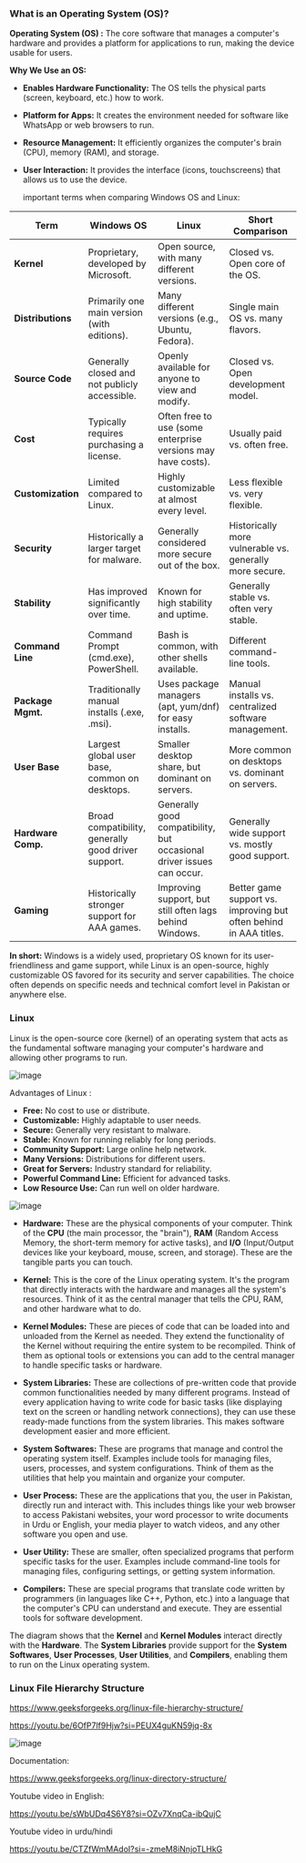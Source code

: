 
### What is an Operating System (OS)?

**Operating System (OS) :** The core software that manages a computer's hardware and provides a platform for applications to run, making the device usable for users.

**Why We Use an OS:**

* **Enables Hardware Functionality:** The OS tells the physical parts (screen, keyboard, etc.) how to work.
* **Platform for Apps:** It creates the environment needed for software like WhatsApp or web browsers to run.
* **Resource Management:** It efficiently organizes the computer's brain (CPU), memory (RAM), and storage.
* **User Interaction:** It provides the interface (icons, touchscreens) that allows us to use the device.

   important terms when comparing Windows OS and Linux:

| Term             | Windows OS                                     | Linux                                                | Short Comparison                                                 |
|------------------|-------------------------------------------------|------------------------------------------------------|-------------------------------------------------------------------|
| **Kernel** | Proprietary, developed by Microsoft.           | Open source, with many different versions.           | Closed vs. Open core of the OS.                                   |
| **Distributions**| Primarily one main version (with editions).    | Many different versions (e.g., Ubuntu, Fedora).      | Single main OS vs. many flavors.                                 |
| **Source Code** | Generally closed and not publicly accessible. | Openly available for anyone to view and modify.       | Closed vs. Open development model.                              |
| **Cost** | Typically requires purchasing a license.        | Often free to use (some enterprise versions may have costs). | Usually paid vs. often free.                                      |
| **Customization**| Limited compared to Linux.                      | Highly customizable at almost every level.           | Less flexible vs. very flexible.                                |
| **Security** | Historically a larger target for malware.        | Generally considered more secure out of the box.      | Historically more vulnerable vs. generally more secure.         |
| **Stability** | Has improved significantly over time.           | Known for high stability and uptime.                 | Generally stable vs. often very stable.                         |
| **Command Line** | Command Prompt (cmd.exe), PowerShell.          | Bash is common, with other shells available.         | Different command-line tools.                                   |
| **Package Mgmt.**| Traditionally manual installs (.exe, .msi).     | Uses package managers (apt, yum/dnf) for easy installs. | Manual installs vs. centralized software management.            |
| **User Base** | Largest global user base, common on desktops.  | Smaller desktop share, but dominant on servers.       | More common on desktops vs. dominant on servers.                 |
| **Hardware Comp.**| Broad compatibility, generally good driver support. | Generally good compatibility, but occasional driver issues can occur. | Generally wide support vs. mostly good support.                 |
| **Gaming** | Historically stronger support for AAA games.    | Improving support, but still often lags behind Windows. | Better game support vs. improving but often behind in AAA titles. |

**In short:** Windows is a widely used, proprietary OS known for its user-friendliness and game support, while Linux is an open-source, highly customizable OS favored for its security and server capabilities. The choice often depends on specific needs and technical comfort level in Pakistan or anywhere else.





### Linux

Linux is the open-source core (kernel) of an operating system that acts as the fundamental software managing your computer's hardware and allowing other programs to run.

![image](https://github.com/user-attachments/assets/067964f4-3961-486f-b78d-94ef9810c1c0)


Advantages of Linux :

* **Free:** No cost to use or distribute.
* **Customizable:** Highly adaptable to user needs.
* **Secure:** Generally very resistant to malware.
* **Stable:** Known for running reliably for long periods.
* **Community Support:** Large online help network.
* **Many Versions:** Distributions for different users.
* **Great for Servers:** Industry standard for reliability.
* **Powerful Command Line:** Efficient for advanced tasks.
* **Low Resource Use:** Can run well on older hardware.

  
![image](https://github.com/user-attachments/assets/0a5d07f9-c4cc-4c04-a468-e40184f91679)


* **Hardware:** These are the physical components of your computer. Think of the **CPU** (the main processor, the "brain"), **RAM** (Random Access Memory, the short-term memory for active tasks), and **I/O** (Input/Output devices like your keyboard, mouse, screen, and storage). These are the tangible parts you can touch.

* **Kernel:** This is the core of the Linux operating system. It's the program that directly interacts with the hardware and manages all the system's resources. Think of it as the central manager that tells the CPU, RAM, and other hardware what to do.

* **Kernel Modules:** These are pieces of code that can be loaded into and unloaded from the Kernel as needed. They extend the functionality of the Kernel without requiring the entire system to be recompiled. Think of them as optional tools or extensions you can add to the central manager to handle specific tasks or hardware.

* **System Libraries:** These are collections of pre-written code that provide common functionalities needed by many different programs. Instead of every application having to write code for basic tasks (like displaying text on the screen or handling network connections), they can use these ready-made functions from the system libraries. This makes software development easier and more efficient.

* **System Softwares:** These are programs that manage and control the operating system itself. Examples include tools for managing files, users, processes, and system configurations. Think of them as the utilities that help you maintain and organize your computer.

* **User Process:** These are the applications that you, the user in Pakistan, directly run and interact with. This includes things like your web browser to access Pakistani websites, your word processor to write documents in Urdu or English, your media player to watch videos, and any other software you open and use.

* **User Utility:** These are smaller, often specialized programs that perform specific tasks for the user. Examples include command-line tools for managing files, configuring settings, or getting system information.

* **Compilers:** These are special programs that translate code written by programmers (in languages like C++, Python, etc.) into a language that the computer's CPU can understand and execute. They are essential tools for software development.

The diagram shows that the **Kernel** and **Kernel Modules** interact directly with the **Hardware**. The **System Libraries** provide support for the **System Softwares**, **User Processes**, **User Utilities**, and **Compilers**, enabling them to run on the Linux operating system.

### Linux File Hierarchy Structure

https://www.geeksforgeeks.org/linux-file-hierarchy-structure/

https://youtu.be/6OfP7lf9Hjw?si=PEUX4guKN59jq-8x

![image](https://github.com/user-attachments/assets/94e673fe-22da-4bec-8bfa-6314093dee51)


Documentation:

https://www.geeksforgeeks.org/linux-directory-structure/

Youtube video in English:

https://youtu.be/sWbUDq4S6Y8?si=OZv7XnqCa-ibQujC

Youtube video in  urdu/hindi



https://youtu.be/CTZfWmMAdoI?si=-zmeM8iNnjoTLHkG

